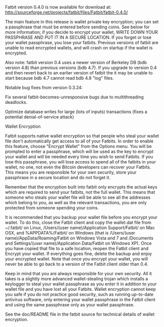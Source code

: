 Fatbit version 0.4.0 is now available for download at:
http://sourceforge.net/projects/fatbit/files/Fatbit/fatbit-0.4.0/

The main feature in this release is wallet private key encryption;
you can set a passphrase that must be entered before sending coins.
See below for more information; if you decide to encrypt your wallet,
WRITE DOWN YOUR PASSPHRASE AND PUT IT IN A SECURE LOCATION. If you
forget or lose your wallet passphrase, you lose your fatbits.
Previous versions of fatbit are unable to read encrypted wallets,
and will crash on startup if the wallet is encrypted.

Also note: fatbit version 0.4 uses a newer version of Berkeley DB
(bdb version 4.8) than previous versions (bdb 4.7). If you upgrade
to version 0.4 and then revert back to an earlier version of fatbit
the it may be unable to start because bdb 4.7 cannot read bdb 4.8
"log" files.


Notable bug fixes from version 0.3.24:

Fix several fatbit-becomes-unresponsive bugs due to multithreading
deadlocks.

Optimize database writes for large (lots of inputs) transactions
(fixes a potential denial-of-service attack)


Wallet Encryption

Fatbit supports native wallet encryption so that people who steal your
wallet file don't automatically get access to all of your Fatbits.
In order to enable this feature, choose "Encrypt Wallet" from the
Options menu.  You will be prompted to enter a passphrase, which
will be used as the key to encrypt your wallet and will be needed
every time you wish to send Fatbits.  If you lose this passphrase,
you will lose access to spend all of the fatbits in your wallet,
no one, not even the Bitcoin developers can recover your Fatbits.
This means you are responsible for your own security, store your
passphrase in a secure location and do not forget it.

Remember that the encryption built into fatbit only encrypts the
actual keys which are required to send your fatbits, not the full
wallet.  This means that someone who steals your wallet file will
be able to see all the addresses which belong to you, as well as the
relevant transactions, you are only protected from someone spending
your coins.

It is recommended that you backup your wallet file before you
encrypt your wallet.  To do this, close the Fatbit client and
copy the wallet.dat file from ~/.fatbit/ on Linux, /Users/(user
name)/Application Support/Fatbit/ on Mac OSX, and %APPDATA%/Fatbit/
on Windows (that is /Users/(user name)/AppData/Roaming/Fatbit on
Windows Vista and 7 and /Documents and Settings/(user name)/Application
Data/Fatbit on Windows XP).  Once you have copied that file to a
safe location, reopen the Fatbit client and Encrypt your wallet.
If everything goes fine, delete the backup and enjoy your encrypted
wallet.  Note that once you encrypt your wallet, you will never be
able to go back to a version of the Fatbit client older than 0.4.

Keep in mind that you are always responsible for your own security.
All it takes is a slightly more advanced wallet-stealing trojan which
installs a keylogger to steal your wallet passphrase as you enter it
in addition to your wallet file and you have lost all your Fatbits.
Wallet encryption cannot keep you safe if you do not practice
good security, such as running up-to-date antivirus software, only
entering your wallet passphrase in the Fatbit client and using the
same passphrase only as your wallet passphrase.

See the doc/README file in the fatbit source for technical details
of wallet encryption.
